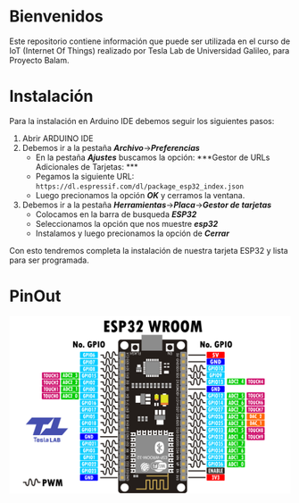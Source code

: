 # Bienvenidos 
Este repositorio contiene información que puede ser utilizada en el curso de IoT (Internet Of Things) realizado por Tesla Lab de Universidad Galileo, para Proyecto Balam.

# Instalación

Para la instalación en Arduino IDE debemos seguir los siguientes pasos:

1. Abrir ARDUINO IDE
2. Debemos ir a la pestaña ***Archivo***->***Preferencias***
	- En la pestaña ***Ajustes*** buscamos la opción: ***Gestor de URLs Adicionales de Tarjetas: ***
	- Pegamos la siguiente URL: `https://dl.espressif.com/dl/package_esp32_index.json`
	- Luego precionamos la opción ***OK*** y cerramos la ventana.
3. Debemos ir a la pestaña ***Herramientas***->***Placa***->***Gestor de tarjetas***
	- Colocamos en la barra de busqueda ***ESP32***
	- Seleccionamos la opción que nos muestre ***esp32***
	- Instalamos y luego precionamos la opción de ***Cerrar***

Con esto tendremos completa la instalación de nuestra tarjeta ESP32 y lista para ser programada.	 

# PinOut
![](/Img/PINOUT_ESP32.png)
